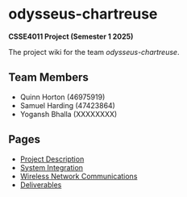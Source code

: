 # odysseus-chartreuse
**CSSE4011 Project (Semester 1 2025)**

The project wiki for the team *odysseus-chartreuse*. 

## Team Members
- Quinn Horton (46975919)
- Samuel Harding (47423864)
- Yogansh Bhalla (XXXXXXXX)

## Pages
- [Project Description](/pages/description.md)
- [System Integration](/pages/system_integration.md)
- [Wireless Network Communications](/pages/wireless_comms.md)
- [Deliverables](/pages/deliverables.md)
